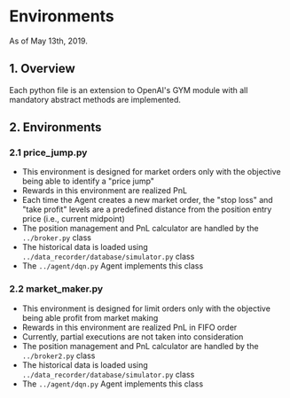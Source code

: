 # Environments
As of May 13th, 2019.

## 1. Overview
Each python file is an extension to OpenAI's GYM module 
with all mandatory abstract methods are implemented.

## 2. Environments
### 2.1 price_jump.py
- This environment is designed for market orders only with the
objective being able to identify a "price jump"
- Rewards in this environment are realized PnL
- Each time the Agent creates a new market order, 
the "stop loss" and "take profit" levels are a predefined 
distance from the position entry price 
(i.e., current midpoint)
- The position management and PnL calculator are handled by 
the `../broker.py` class
 - The historical data is loaded using `../data_recorder/database/simulator.py`
 class
 - The `../agent/dqn.py` Agent implements this class
 
 ### 2.2 market_maker.py
- This environment is designed for limit orders only with the
objective being able profit from market making
- Rewards in this environment are realized PnL in FIFO order
- Currently, partial executions are not taken into consideration
- The position management and PnL calculator are handled by 
the `../broker2.py` class
 - The historical data is loaded using `../data_recorder/database/simulator.py`
 class
 - The `../agent/dqn.py` Agent implements this class